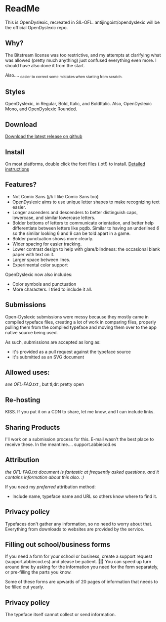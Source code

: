 # ReadMe

This is OpenDyslexic, recreated in SIL-OFL. antijingoist/opendyslexic will be the official OpenDyslexic repo.

## Why?

The Bitstream license was too restrictive, and my attempts at clarifying what was allowed (pretty much anything) just confused everything even  more. I should have also done it from the start. 

Also.... <sub>easier to correct some mistakes when starting from scratch.</sub>

## Styles

OpenDyslexic, in Regular, Bold, Italic, and BoldItalic. Also, OpenDyslexic Mono, and OpenDyslexic Rounded.

## Download
[Download the latest release on github](https://github.com/antijingoist/opendyslexic/releases)

## Install
On most platforms, double click the font files (.otf) to install. 
[Detailed instructions](https://desk.zoho.com/portal/abbiecodes/en/kb/articles/installing-using-opendyslexic)

## Features?

* Not Comic Sans (j/k I like Comic Sans too)
* OpenDyslexic aims to use unique letter shapes to make recognizing text easier. 
* Longer ascenders and descenders to better distinguish caps, lowercase, and similar lowercase letters.
* Bolder bottoms of letters to communicate orientation, and better help differentiate between letters like pqdb. Similar to having an underlined _6_ so the similar looking 6 and 9 can be told apart in a game.
* Bolder punctuation shows more clearly.
* Wider spacing for easier tracking.
* Lower contrast design to help with glare/blindness: the occasional blank paper with text on it.
* Larger space between lines.
* Experimental color support

OpenDyslexic now also includes:

* Color symbols and punctuation 
* More characters. I tried to include it all. 
 
## Submissions

Open-Dyslexic submissions were messy because they mostly came in compiled typeface files, creating a lot of work in comparing files, properly pulling them from the compiled typeface and moving them over to the app native source being used.

As such, submissions are accepted as long as:
* it's provided as a pull request against the typeface source
* it's submitted as an SVG document

## Allowed uses:

_see OFL-FAQ.txt_ , but tl;dr: pretty open

## Re-hosting

KISS. If you put it on a CDN to share, let me know, and I can include links.

## Sharing Products

I'll work on a submission process for this. E-mail wasn't the best place to receive these. In the meantime.... support.abbiecod.es

## Attribution

_the OFL-FAQ.txt document is fantastic at frequently asked questions, and it contains information about this also. :)_

If you _need_ my *preferred* attribution method: 

 * Include name, typeface name and URL so others know where to find it.

## Privacy policy

Typefaces don't gather any information, so no need to worry about that.
Everything from downloads to websites are provided by the service.

## Filling out school/business forms

If you need a form for your school or business, create a support request (support.abbiecod.es) and please be patient. 🤞🏼 You can speed up turn around time by asking for the information you need for the form separately, or pre-filling the parts you know.

Some of these forms are upwards of 20 pages of information that needs to be filled out yearly.

## Privacy policy

The typeface itself cannot collect or send information. 

